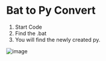 # Bat to Py Convert
1. Start Code
2. Find the .bat
3. You will find the newly created py.

![image](https://github.com/vast1337x/bat-to-py/assets/114198896/1a778934-0730-439e-9771-c4cfa6ae2a39)
